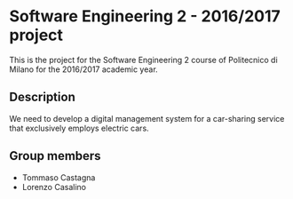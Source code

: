 # Software Engineering 2 - 2016/2017 project

This is the project for the Software Engineering 2 course of Politecnico di Milano for the 2016/2017 academic year.

## Description
We need to develop a digital management system for a car-sharing service that exclusively employs electric cars.

## Group members
* Tommaso Castagna
* Lorenzo Casalino
